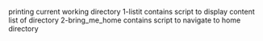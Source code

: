 printing current working directory
1-listit contains script to display content list of directory
2-bring_me_home contains script to navigate to home directory
